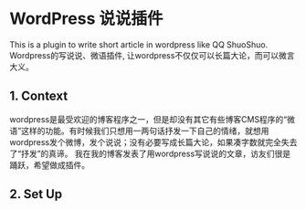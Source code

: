 # WordPress 说说插件
This is a plugin to write short article in wordpress like QQ ShuoShuo. Wordpress的写说说、微语插件, 让wordpress不仅仅可以长篇大论，而可以微言大义。

## 1. Context

wordpress是最受欢迎的博客程序之一，但是却没有其它有些博客CMS程序的“微语”这样的功能。有时候我们只想用一两句话抒发一下自己的情绪，就想用wordpress发个微博，发个说说；没有必要写成长篇大论，如果凑字数就完全失去了“抒发”的真谛。
我在我的博客发表了用wordpress写说说的文章，访友们很是踊跃，希望做成插件。

## 2. Set Up




